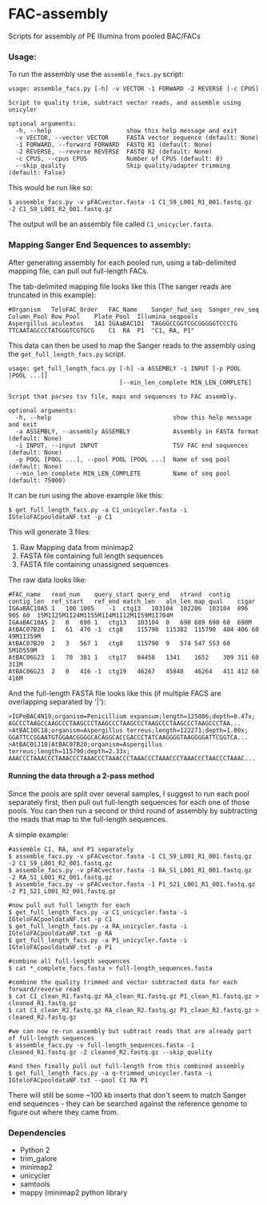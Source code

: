 # FAC-assembly
Scripts for assembly of PE Illumina from pooled BAC/FACs 

### Usage:
To run the assembly use the `assemble_facs.py` script:
```
usage: assemble_facs.py [-h] -v VECTOR -1 FORWARD -2 REVERSE [-c CPUS]

Script to quality trim, subtract vector reads, and assemble using unicyler

optional arguments:
  -h, --help                     show this help message and exit
  -v VECTOR, --vector VECTOR     FASTA vector sequence (default: None)
  -1 FORWARD, --forward FORWARD  FASTQ R1 (default: None)
  -2 REVERSE, --reverse REVERSE  FASTQ R2 (default: None)
  -c CPUS, --cpus CPUS           Number of CPUS (default: 8)
  --skip_quality                 Skip quality/adapter trimming (default: False)
```
This would be run like so:
```
$ assemble_facs.py -v pFACvector.fasta -1 C1_S9_L001_R1_001.fastq.gz -2 C1_S9_L001_R2_001.fastq.gz
```
The output will be an assembly file called `C1_unicycler.fasta`.


### Mapping Sanger End Sequences to assembly:

After generating assembly for each pooled run, using a tab-delimited mapping file, can pull out full-length FACs.

The tab-delimited mapping file looks like this (The sanger reads are truncated in this example):
```
#Organism   TeloFAC_Order   FAC_Name    Sanger_fwd_seq  Sanger_rev_seq  Column_Pool Row_Pool    Plate_Pool  Illumina_seqpools
Aspergillus aculeatus   1A1 IGAaBAC1D1  TAGGGCCGGTCGCGGGGGTCCCTG    TTCAATAGCCCTATGGGTCGTGCG    C1  RA  P1  "C1, RA, P1"
```
This data can then be used to map the Sanger reads to the assembly using the `get_full_length_facs.py` script.
```
usage: get_full_length_facs.py [-h] -a ASSEMBLY -i INPUT [-p POOL [POOL ...]]
                               [--min_len_complete MIN_LEN_COMPLETE]

Script that parses tsv file, maps end sequences to FAC assembly.

optional arguments:
  -h, --help                                  show this help message and exit
  -a ASSEMBLY, --assembly ASSEMBLY            Assembly in FASTA format (default: None)
  -i INPUT, --input INPUT                     TSV FAC end sequences (default: None)
  -p POOL [POOL ...], --pool POOL [POOL ...]  Name of seq pool (default: None)
  --min_len_complete MIN_LEN_COMPLETE         Name of seq pool (default: 75000)
```
It can be run using the above example like this:
```
$ get_full_length_facs.py -a C1_unicycler.fasta -i IGteloFACpooldataNF.txt -p C1
```
This will generate 3 files:
1) Raw Mapping data from minimap2
2) FASTA file containing full length sequences
3) FASTA file containing unassigned sequences

The raw data looks like:
```
#FAC_name   read_num    query_start query_end   strand  contig  contig_len  ref_start   ref_end match_len   aln_len map_qual    cigar
IGAaBAC10A5 1   100 1005    -1  ctg13   103104  102206  103104  896 905 60  15M1I25M1I24M1I55M1I4M1I12M1I59M1I704M
IGAaBAC10A5 2   0   690 1   ctg13   103104  0   690 689 690 60  690M
AtBAC07B20  1   61  470 -1  ctg8    115790  115382  115790  404 406 60  49M1I359M
AtBAC07B20  2   3   567 1   ctg8    115790  9   574 547 553 60  5M1D559M
AtBAC06G23  1   70  381 1   ctg17   84458   1341    1652    309 311 60  311M
AtBAC06G23  2   0   416 -1  ctg19   46267   45848   46264   411 412 60  416M
```
And the full-length FASTA file looks like this (if multiple FACS are overlapping separated by '|'):
```
>IGPeBAC4N19;organism=Penicillium expansum;length=125086;depth=0.47x;
AGCCCTAAGCCAAGCCCTAAGCCCTAAGCCCTAAGCCCTAAGCCCTAAGCCCTAAGCCCTAA...               
>AtBAC10C18;organism=Aspergillus terreus;length=122271;depth=1.00x;
GGATTCCGGAATGTGGAACGGGGCACAGGCACCGACCCTATCAAGGGGTAAGGGGATTCGGTCA...
>AtBAC01J18|AtBAC07B20;organism=Aspergillus terreus;length=115790;depth=2.33x;
AAACCCTAAACCCTAAACCCTAAACCCTAAACCCTAAACCCTAAACCCTAAACCCTAACCCTAAAC...
```

#### Running the data through a 2-pass method

Since the pools are split over several samples, I suggest to run each pool separately first, then pull out full-length sequences for each one of those pools. You can then run a second or third round of assembly by subtracting the reads that map to the full-length sequences.

A simple example:
```
#assemble C1, RA, and P1 separately
$ assemble_facs.py -v pFACvector.fasta -1 C1_S9_L001_R1_001.fastq.gz -2 C1_S9_L001_R2_001.fastq.gz
$ assemble_facs.py -v pFACvector.fasta -1 RA_S1_L001_R1_001.fastq.gz -2 RA_S1_L001_R2_001.fastq.gz 
$ assemble_facs.py -v pFACvector.fasta -1 P1_S21_L001_R1_001.fastq.gz -2 P1_S21_L001_R2_001.fastq.gz

#now pull out full length for each
$ get_full_length_facs.py -a C1_unicycler.fasta -i IGteloFACpooldataNF.txt -p C1
$ get_full_length_facs.py -a RA_unicycler.fasta -i IGteloFACpooldataNF.txt -p RA
$ get_full_length_facs.py -a P1_unicycler.fasta -i IGteloFACpooldataNF.txt -p P1

#combine all full-length sequences
$ cat *_complete_facs.fasta > full-length_sequences.fasta

#combine the quality trimmed and vector subtracted data for each forward/reverse read
$ cat C1_clean_R1.fastq.gz RA_clean_R1.fastq.gz P1_clean_R1.fastq.gz > cleaned_R1.fastq.gz
$ cat C1_clean_R2.fastq.gz RA_clean_R2.fastq.gz P1_clean_R2.fastq.gz > cleaned_R2.fastq.gz

#we can now re-run assembly but subtract reads that are already part of full-length sequences
$ assemble_facs.py -v full-length_sequences.fasta -1 cleaned_R1.fastq.gz -2 cleaned_R2.fastq.gz --skip_quality

#and then finally pull out full-length from this combined assembly
$ get_full_length_facs.py -a q-trimmed_unicycler.fasta -i IGteloFACpooldataNF.txt --pool C1 RA P1
```

There will still be some ~100 kb inserts that don't seem to match Sanger end sequences - they can be searched against the reference genome to figure out where they came from.

### Dependencies
* Python 2
* trim_galore
* minimap2
* unicycler
* samtools
* mappy (minimap2 python library


